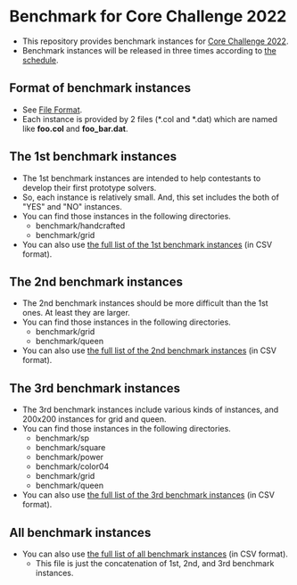 # Benchmark for Core Challenge 2022

- This repository provides benchmark instances for [Core Challenge 2022](https://core-challenge.github.io/2022/).
- Benchmark instances will be released in three times according to [the schedule](https://core-challenge.github.io/2022/#schedule).

## Format of benchmark instances

- See [File Format](https://core-challenge.github.io/2022/#file-format).
- Each instance is provided by 2 files (*.col and *.dat) which are named like **foo.col** and **foo_bar.dat**.

## The 1st benchmark instances

- The 1st benchmark instances are intended to help contestants to develop their first prototype solvers.
- So, each instance is relatively small. And, this set includes the both of "YES" and "NO" instances.
- You can find those instances in the following directories.
  - benchmark/handcrafted
  - benchmark/grid
- You can also use [the full list of the 1st benchmark instances](/list/list-1st-benchmark.csv) (in CSV format).

## The 2nd benchmark instances

- The 2nd benchmark instances should be more difficult than the 1st ones. At least they are larger.
- You can find those instances in the following directories.
  - benchmark/grid
  - benchmark/queen
- You can also use [the full list of the 2nd benchmark instances](/list/list-2nd-benchmark.csv) (in CSV format).

## The 3rd benchmark instances

- The 3rd benchmark instances include various kinds of instances, and 200x200 instances for grid and queen. 
- You can find those instances in the following directories.
  - benchmark/sp
  - benchmark/square
  - benchmark/power
  - benchmark/color04
  - benchmark/grid
  - benchmark/queen
- You can also use [the full list of the 3rd benchmark instances](/list/list-3rd-benchmark.csv) (in CSV format).

## All benchmark instances

- You can also use [the full list of all benchmark instances](/list/list-all-benchmark.csv) (in CSV format).
	- This file is just the concatenation of 1st, 2nd, and 3rd benchmark instances. 
